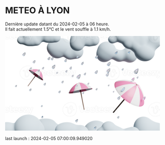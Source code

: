 # METEO À LYON

Dernière update datant du 2024-02-05 à 06 heure.  
Il fait actuellement 1.5°C et le vent souffle à 1.1 km/h.      

![](./.github/rain.png)

last launch : 2024-02-05 07:00:09.949020
